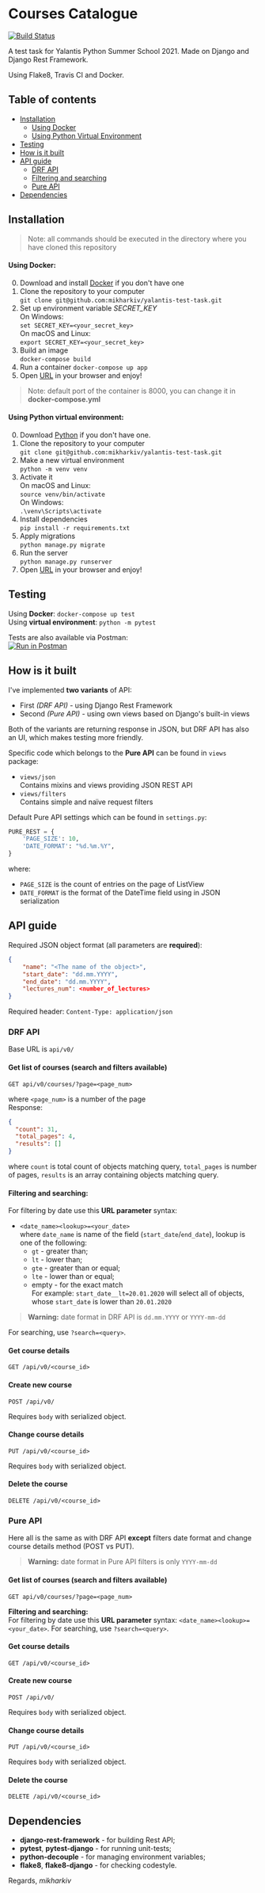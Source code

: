 # Courses Catalogue
[![Build Status](https://travis-ci.com/mikharkiv/yalantis-test-task.svg?branch=master)](https://travis-ci.com/mikharkiv/yalantis-test-task)

A test task for Yalantis Python Summer School 2021. Made on Django and Django Rest Framework.

Using Flake8, Travis CI and Docker.

## Table of contents
* [Installation](#installation)
  * [Using Docker](#using-docker)
  * [Using Python Virtual Environment](#using-python-virtual-environment)
* [Testing](#testing)
* [How is it built](#how-is-it-built)
* [API guide](#api-guide)
  * [DRF API](#drf-api)
  * [Filtering and searching](#filtering-and-searching)
  * [Pure API](#pure-api)
* [Dependencies](#dependencies)

## Installation
> Note: all commands should be executed in the directory where you have cloned this repository  

#### Using Docker:
0. Download and install [Docker](https://www.docker.com/get-started) if you don't have one  
1. Clone the repository to your computer  
`git clone git@github.com:mikharkiv/yalantis-test-task.git`
2. Set up environment variable _SECRET_KEY_  
On Windows:  
`set SECRET_KEY=<your_secret_key>`  
On macOS and Linux:  
`export SECRET_KEY=<your_secret_key>`  
3. Build an image  
`docker-compose build`  
4. Run a container
`docker-compose up app`
5. Open [URL](http://localhost:8000/) in your browser and enjoy!
> Note: default port of the container is 8000, you can change it in **docker-compose.yml**

#### Using Python virtual environment:
0. Download [Python](https://www.python.org/downloads/) if you don't have one.
1. Clone the repository to your computer  
`git clone git@github.com:mikharkiv/yalantis-test-task.git`
2. Make a new virtual environment  
`python -m venv venv`
3. Activate it  
On macOS and Linux:  
`source venv/bin/activate`  
On Windows:  
`.\venv\Scripts\activate`
4. Install dependencies  
`pip install -r requirements.txt`  
5. Apply migrations  
`python manage.py migrate`  
6. Run the server  
`python manage.py runserver`
7. Open [URL](http://localhost:8000/) in your browser and enjoy!

## Testing
Using **Docker**: `docker-compose up test`  
Using **virtual environment**: `python -m pytest`
  
Tests are also available via Postman:  
[![Run in Postman](https://run.pstmn.io/button.svg)](https://app.getpostman.com/run-collection/1bd1288f6c324c8c5678?action=collection%2Fimport)

## How is it built
I've implemented **two variants** of API:
* First _(DRF API)_ - using Django Rest Framework
* Second _(Pure API)_ - using own views based on Django's built-in views

Both of the variants are returning response in JSON, but DRF API has also an UI, which makes testing more friendly.

Specific code which belongs to the **Pure API** can be found in `views` package:
* `views/json`  
Contains mixins and views providing JSON REST API  
* `views/filters`  
Contains simple and naїve request filters

Default Pure API settings which can be found in `settings.py`:
```python
PURE_REST = {
    'PAGE_SIZE': 10,
    'DATE_FORMAT': "%d.%m.%Y",
}
```
where:
* `PAGE_SIZE` is the count of entries on the page of ListView
* `DATE_FORMAT` is the format of the DateTime field using in JSON serialization

## API guide

Required JSON object format (all parameters are **required**):
```json
{
    "name": "<The name of the object>",
    "start_date": "dd.mm.YYYY",
    "end_date": "dd.mm.YYYY",
    "lectures_num": <number_of_lectures>
}
```

Required header: `Content-Type: application/json`

### DRF API
Base URL is `api/v0/`
#### Get list of courses (search and filters available)
```http request
GET api/v0/courses/?page=<page_num>
```
where `<page_num>` is a number of the page  
Response:
```json
{
  "count": 31,
  "total_pages": 4,
  "results": []
}
```
where `count` is total count of objects matching query, `total_pages` is number of pages, `results` is an array containing objects matching query.  

#### Filtering and searching:  
For filtering by date use this **URL parameter** syntax:
* `<date_name><lookup>=<your_date>`  
where `date_name` is name of the field (`start_date`/`end_date`), lookup is one of the following:  
  * `gt` - greater than;
  * `lt` - lower than;
  * `gte` - greater than or equal;
  * `lte` - lower than or equal;
  * empty - for the exact match  
For example: `start_date__lt=20.01.2020` will select all of objects, whose `start_date` is lower than `20.01.2020`

> **Warning:** date format in DRF API is `dd.mm.YYYY` or `YYYY-mm-dd`

For searching, use `?search=<query>`.

#### Get course details
```http request
GET /api/v0/<course_id>
```

#### Create new course
```http request
POST /api/v0/
```
Requires `body` with serialized object.

#### Change course details
```http request
PUT /api/v0/<course_id>
```
Requires `body` with serialized object.

#### Delete the course
```http request
DELETE /api/v0/<course_id>
```

### Pure API

Here all is the same as with DRF API **except** filters date format and change course details method (POST vs PUT).

> **Warning:** date format in Pure API filters is only `YYYY-mm-dd`

#### Get list of courses (search and filters available)
```http request
GET api/v0/courses/?page=<page_num>
```  

**Filtering and searching:**  
For filtering by date use this **URL parameter** syntax: `<date_name><lookup>=<your_date>`. For searching, use `?search=<query>`.

#### Get course details
```http request
GET /api/v0/<course_id>
```

#### Create new course
```http request
POST /api/v0/
```
Requires `body` with serialized object.

#### Change course details
```http request
PUT /api/v0/<course_id>
```
Requires `body` with serialized object.

#### Delete the course
```http request
DELETE /api/v0/<course_id>
```

## Dependencies
* **django-rest-framework** - for building Rest API;
* **pytest**, **pytest-django** - for running unit-tests;
* **python-decouple** - for managing environment variables;
* **flake8**, **flake8-django** - for checking codestyle.
  
Regards, _mikharkiv_